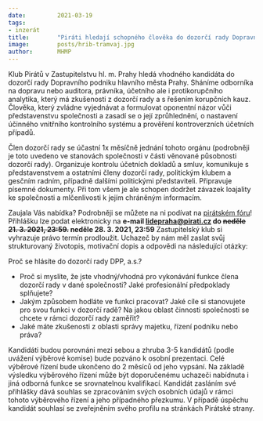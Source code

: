 ```yaml
---
date:         2021-03-19
tags:         
- inzerát
title:        "Piráti hledají schopného člověka do dozorčí rady Dopravního podniku hl. m. Prahy"
image: 	      posts/hrib-tramvaj.jpg
author:       MHMP
---
```


Klub Pirátů v Zastupitelstvu hl. m. Prahy hledá vhodného kandidáta do dozorčí rady Dopravního podniku hlavního města Prahy. Sháníme odborníka na dopravu nebo auditora, právníka, účetního ale i protikorupčního analytika, který má zkušenosti z dozorčí rady a s řešením korupčních kauz. Člověka, který zvládne vyjednávat a formulovat oponentní názor vůči představenstvu společnosti a zasadí se o její zprůhlednění, o nastavení účinného vnitřního kontrolního systému a prověření kontroverzních účetních případů. 

Člen dozorčí rady se účastní 1x měsíčně jednání tohoto orgánu (podrobněji je toto uvedeno ve stanovách společnosti v části věnované působnosti dozorčí rady). Organizuje kontrolu účetních dokladů a smluv, komunikuje s představenstvem a ostatními členy dozorčí rady, politickým klubem a gesčním radním, případně dalšími politickými představiteli. Připravuje písemné dokumenty. Při tom všem je ale schopen dodržet závazek loajality ke společnosti a mlčenlivosti k jejím chráněným informacím. 

Zaujala Vás nabídka? Podrobněji se můžete na ni podívat na [pirátském fóru](https://forum.pirati.cz/viewtopic.php?f=572&t=56434&p=749221)! Přihlášku lze podat elektronicky na **e-mail lidepraha@pirati.cz do <s>neděle 21. 3. 2021, 23:59.</s> neděle 28. 3. 2021, 23:59** Zastupitelský klub si vyhrazuje právo termín prodloužit. Uchazeč by nám měl zaslat svůj strukturovaný životopis, motivační dopis a odpovědi na následující otázky:

Proč se hlásíte do dozorčí rady DPP, a.s.?

* Proč si myslíte, že jste vhodný/vhodná pro vykonávání funkce člena dozorčí rady v dané společnosti? Jaké profesionální předpoklady splňujete?
* Jakým způsobem hodláte ve funkci pracovat? Jaké cíle si stanovujete pro svou funkci v dozorčí radě? Na jakou oblast činnosti společnosti se chcete v rámci dozorčí rady zaměřit?
* Jaké máte zkušenosti z oblasti správy majetku, řízení podniku nebo práva?

Kandidáti budou porovnáni mezi sebou a zhruba 3-5 kandidátů (podle uvážení výběrové komise) bude pozváno k osobní prezentaci. Celé výběrové řízení bude ukončeno do 2 měsíců od jeho vypsání. Na základě výsledku výběrového řízení může být doporučenému uchazeči nabídnuta i jiná odborná funkce se srovnatelnou kvalifikací. Kandidát zasláním své přihlášky dává souhlas se zpracováním svých osobních údajů v rámci tohoto výběrového řízení a jeho případného přezkumu. V případě úspěchu kandidát souhlasí se zveřejněním svého profilu na stránkách Pirátské strany.

